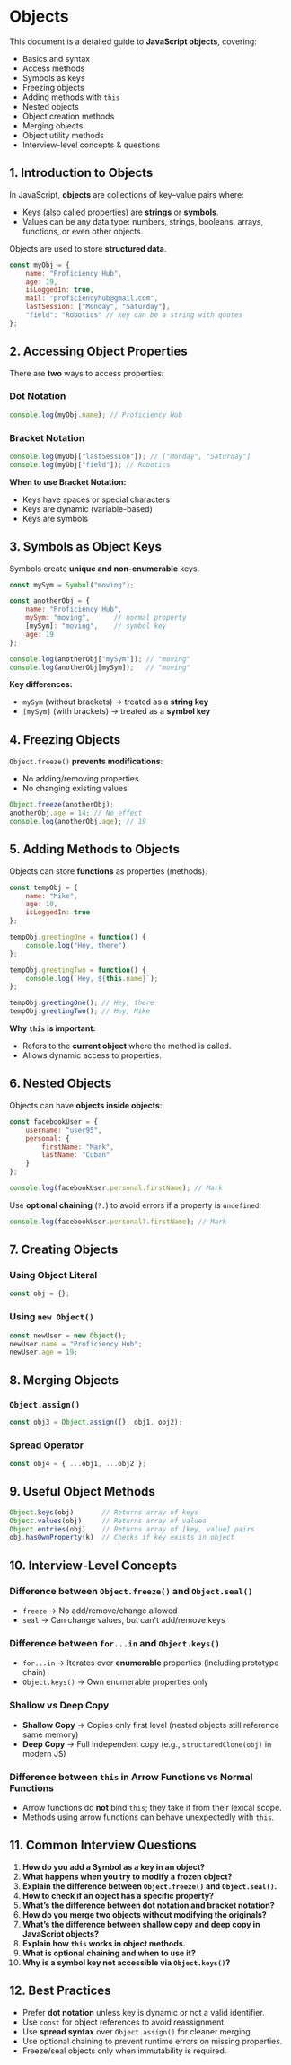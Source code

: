 # Objects 

This document is a detailed guide to **JavaScript objects**, covering:
- Basics and syntax
- Access methods
- Symbols as keys
- Freezing objects
- Adding methods with `this`
- Nested objects
- Object creation methods
- Merging objects
- Object utility methods
- Interview-level concepts & questions

## 1. Introduction to Objects

In JavaScript, **objects** are collections of key–value pairs where:
- Keys (also called properties) are **strings** or **symbols**.
- Values can be any data type: numbers, strings, booleans, arrays, functions, or even other objects.

Objects are used to store **structured data**.

```js
const myObj = {
    name: "Proficiency Hub",
    age: 19,
    isLoggedIn: true,
    mail: "proficiencyhub@gmail.com",
    lastSession: ["Monday", "Saturday"],
    "field": "Robotics" // key can be a string with quotes
};
````

## 2. Accessing Object Properties

There are **two** ways to access properties:

### **Dot Notation**

```js
console.log(myObj.name); // Proficiency Hub
```

### **Bracket Notation**

```js
console.log(myObj["lastSession"]); // ["Monday", "Saturday"]
console.log(myObj["field"]); // Robotics
```

**When to use Bracket Notation:**
- Keys have spaces or special characters
- Keys are dynamic (variable-based)
- Keys are symbols

## 3. Symbols as Object Keys

Symbols create **unique and non-enumerable** keys.

```js
const mySym = Symbol("moving");

const anotherObj = {
    name: "Proficiency Hub",
    mySym: "moving",      // normal property
    [mySym]: "moving",    // symbol key
    age: 19
};

console.log(anotherObj["mySym"]); // "moving"
console.log(anotherObj[mySym]);   // "moving"
```

**Key differences:**

* `mySym` (without brackets) → treated as a **string key**
* `[mySym]` (with brackets) → treated as a **symbol key**

## 4. Freezing Objects

`Object.freeze()` **prevents modifications**:

* No adding/removing properties
* No changing existing values

```js
Object.freeze(anotherObj);
anotherObj.age = 14; // No effect
console.log(anotherObj.age); // 19
```

## 5. Adding Methods to Objects

Objects can store **functions** as properties (methods).

```js
const tempObj = {
    name: "Mike",
    age: 10,
    isLoggedIn: true
};

tempObj.greetingOne = function() {
    console.log("Hey, there");
};

tempObj.greetingTwo = function() {
    console.log(`Hey, ${this.name}`);
};

tempObj.greetingOne(); // Hey, there
tempObj.greetingTwo(); // Hey, Mike
```

**Why `this` is important:**

* Refers to the **current object** where the method is called.
* Allows dynamic access to properties.

## 6. Nested Objects

Objects can have **objects inside objects**:

```js
const facebookUser = {
    username: "user95",
    personal: {
        firstName: "Mark",
        lastName: "Cuban"
    }
};

console.log(facebookUser.personal.firstName); // Mark
```

Use **optional chaining** (`?.`) to avoid errors if a property is `undefined`:

```js
console.log(facebookUser.personal?.firstName); // Mark
```

## 7. Creating Objects

### Using Object Literal

```js
const obj = {};
```

### Using `new Object()`

```js
const newUser = new Object();
newUser.name = "Proficiency Hub";
newUser.age = 19;
```

## 8. Merging Objects

### **`Object.assign()`**

```js
const obj3 = Object.assign({}, obj1, obj2);
```

### **Spread Operator**

```js
const obj4 = { ...obj1, ...obj2 };
```

## 9. Useful Object Methods

```js
Object.keys(obj)       // Returns array of keys
Object.values(obj)     // Returns array of values
Object.entries(obj)    // Returns array of [key, value] pairs
obj.hasOwnProperty(k)  // Checks if key exists in object
```

## 10. Interview-Level Concepts

### **Difference between `Object.freeze()` and `Object.seal()`**

* `freeze` → No add/remove/change allowed
* `seal` → Can change values, but can't add/remove keys

### **Difference between `for...in` and `Object.keys()`**

* `for...in` → Iterates over **enumerable** properties (including prototype chain)
* `Object.keys()` → Own enumerable properties only

### **Shallow vs Deep Copy**

* **Shallow Copy** → Copies only first level (nested objects still reference same memory)
* **Deep Copy** → Full independent copy (e.g., `structuredClone(obj)` in modern JS)

### **Difference between `this` in Arrow Functions vs Normal Functions**

* Arrow functions do **not** bind `this`; they take it from their lexical scope.
* Methods using arrow functions can behave unexpectedly with `this`.

## 11. Common Interview Questions

1. **How do you add a Symbol as a key in an object?**
2. **What happens when you try to modify a frozen object?**
3. **Explain the difference between `Object.freeze()` and `Object.seal()`.**
4. **How to check if an object has a specific property?**
5. **What’s the difference between dot notation and bracket notation?**
6. **How do you merge two objects without modifying the originals?**
7. **What’s the difference between shallow copy and deep copy in JavaScript objects?**
8. **Explain how `this` works in object methods.**
9. **What is optional chaining and when to use it?**
10. **Why is a symbol key not accessible via `Object.keys()`?**

## 12. Best Practices

* Prefer **dot notation** unless key is dynamic or not a valid identifier.
* Use `const` for object references to avoid reassignment.
* Use **spread syntax** over `Object.assign()` for cleaner merging.
* Use optional chaining to prevent runtime errors on missing properties.
* Freeze/seal objects only when immutability is required.